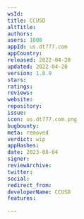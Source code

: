 ```yaml
---
wsId: 
title: CCUSD
altTitle: 
authors: 
users: 1000
appId: us.dt777.com
appCountry: 
released: 2022-04-20
updated: 2022-04-20
version: 1.0.9
stars: 
ratings: 
reviews: 
website: 
repository: 
issue: 
icon: us.dt777.com.png
bugbounty: 
meta: removed
verdict: wip
appHashes: 
date: 2023-08-04
signer: 
reviewArchive: 
twitter: 
social: 
redirect_from: 
developerName: CCUSD
features: 

---
```


